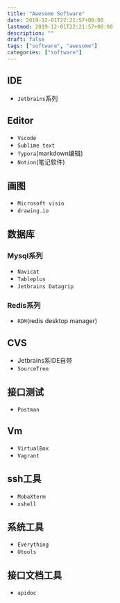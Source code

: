 ```yaml
---
title: "Awesome Software"
date: 2019-12-01T22:21:57+08:00
lastmod: 2019-12-01T22:21:57+08:00
description: ""
draft: false
tags: ["software", "awesome"]
categories: ["software"]
---
```

## IDE
* `Jetbrains`系列

## Editor
* `Vscode`
* `Sublime text`
* `Typora`(markdown编辑)
* `Notion`(笔记软件)

## 画图
* `Microsoft visio`
* `drawing.io`

## 数据库
### Mysql系列
* `Navicat`
* `Tableplus`
* `Jetbrains Datagrip`

### Redis系列
* `RDM`(redis desktop manager)


## CVS
* Jetbrains系IDE自带
* `SourceTree`

## 接口测试
* `Postman`

## Vm
* `VirtualBox`
* `Vagrant`

## ssh工具
* `MobaXterm`
* `xshell`

## 系统工具
* `Everything`
* `Utools`

## 接口文档工具
* `apidoc`


